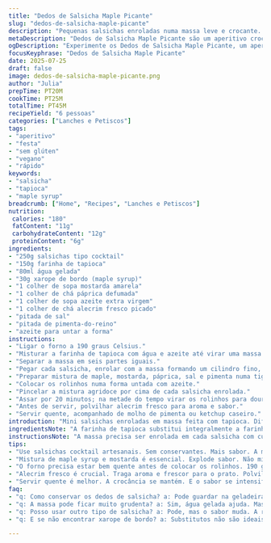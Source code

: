 ```yaml
---
title: "Dedos de Salsicha Maple Picante"
slug: "dedos-de-salsicha-maple-picante"
description: "Pequenas salsichas enroladas numa massa leve e crocante. Xarope de bordo misturado com mostarda e páprica dá um toque agridoce e picante. Cozimento rápido, com toque de alecrim fresco depois de assar. Serve seis, ótimo para aperitivos em festas ou encontros informais. Sem lactose, sem glúten, vegano, sem ovos e sem castanhas. Temperos simples, quase rústicos. O toque doce do bordo contrasta com o leve ardor do tempero, equilibrando sabores. Massa caseira com tapioca substitui farinha de trigo, mantendo tudo sem glúten. Fácil de comer com as mãos, daqueles que somem da travessa rapidinho."
metaDescription: "Dedos de Salsicha Maple Picante são um aperitivo crocante com sabor agridoce. Perfeito para festas e eventos informais, sem glúten e vegano."
ogDescription: "Experimente os Dedos de Salsicha Maple Picante, um aperitivo vegano com massa de tapioca e toque de alecrim. Ideal para reuniões."
focusKeyphrase: "Dedos de Salsicha Maple Picante"
date: 2025-07-25
draft: false
image: dedos-de-salsicha-maple-picante.png
author: "Julia"
prepTime: PT20M
cookTime: PT25M
totalTime: PT45M
recipeYield: "6 pessoas"
categories: ["Lanches e Petiscos"]
tags:
- "aperitivo"
- "festa"
- "sem glúten"
- "vegano"
- "rápido"
keywords:
- "salsicha"
- "tapioca"
- "maple syrup"
breadcrumb: ["Home", "Recipes", "Lanches e Petiscos"]
nutrition: 
 calories: "180"
 fatContent: "11g"
 carbohydrateContent: "12g"
 proteinContent: "6g"
ingredients:
- "250g salsichas tipo cocktail"
- "150g farinha de tapioca"
- "80ml água gelada"
- "30g xarope de bordo (maple syrup)"
- "1 colher de sopa mostarda amarela"
- "1 colher de chá páprica defumada"
- "1 colher de sopa azeite extra virgem"
- "1 colher de chá alecrim fresco picado"
- "pitada de sal"
- "pitada de pimenta-do-reino"
- "azeite para untar a forma"
instructions:
- "Ligar o forno a 190 graus Celsius."
- "Misturar a farinha de tapioca com água e azeite até virar uma massa grudenta, mas maleável."
- "Separar a massa em seis partes iguais."
- "Pegar cada salsicha, enrolar com a massa formando um cilindro fino, deixar as pontas expostas."
- "Preparar mistura de maple, mostarda, páprica, sal e pimenta numa tigela pequena."
- "Colocar os rolinhos numa forma untada com azeite."
- "Pincelar a mistura agridoce por cima de cada salsicha enrolada."
- "Assar por 20 minutos; na metade do tempo virar os rolinhos para dourar por igual."
- "Antes de servir, polvilhar alecrim fresco para aroma e sabor."
- "Servir quente, acompanhado de molho de pimenta ou ketchup caseiro."
introduction: "Mini salsichas enroladas em massa feita com tapioca. Diferente do tradicional, substitui farinha de trigo pra ficar sem glúten. O toque do maple syrup, xarope de bordo, empresta um sabor que lembra festa no inverno canadense. Mostarda e páprica pra dar aquele toque ardido e defumado. Não derrete, não escorre, só explode em textura crocante e sabor na boca. Alecrim por cima vai trazer aroma, fresco, quase herbal, quase perfumado, como churrasco na brisa da tarde. Adeus lactose, ovos, castanhas. Aperitivo leve, que a galera come numa mordida só, no barzinho, na reunião, festinha."
ingredientsNote: "A farinha de tapioca substitui integralmente a farinha de trigo, garantindo a ausência de glúten. A água deve ser gelada para ajudar na consistência da massa, evitando que fique pegajosa demais e facilitando o manuseio. A mistura com azeite confere elasticidade e ajuda a criar uma massa crocante depois de assada. Salsichas cocktail preferencialmente artesanais, sem conservantes pesados, para manter o sabor mais natural. O xarope de bordo aqui não é apenas adoçante, mas fator de sabor, combinando muito com mostarda amarela – não substitua por mel ou açúcar comum para não perder a identidade do prato. A páprica defumada dá cor e leve ardor, ousadia na receita quase básica. O alecrim deve ser fresco, picado na hora, solto e perfumado, para coroar o prato final."
instructionsNote: "A massa precisa ser enrolada em cada salsicha com cuidado para não ficar muito grosso e impedir o cozimento interno correto. O forno a 190 graus é o ponto para dourar e cozinhar rápido, sem endurecer. Virar os rolinhos no meio do tempo é essencial para que todo o lado asse por igual, evitando queimados ou massa crua. Pincelar a mistura agridoce várias vezes é um truque para criar camadas de sabor – não só uma passada. Servir quente aumenta a crocância e o aroma do alecrim, que se dispersa no ambiente, deixando tudo mais convidativo. Pode acompanhar molhos simples, mas também experimentar uma geleia de pimenta caseira para aumentar o contraste agridoce. Simples de preparar, exige atenção apenas nessa hora do forno."
tips:
- "Use salsichas cocktail artesanais. Sem conservantes. Mais sabor. A massa precisa ser maleável. Não deixe grossa. Meio fina fica bom."
- "Mistura de maple syrup e mostarda é essencial. Explode sabor. Não misture com açúcar comum. Perde identidade. Use páprica defumada sempre."
- "O forno precisa estar bem quente antes de colocar os rolinhos. 190 graus. Para dourar bem. Vire na metade do tempo. Para assar igual por fora."
- "Alecrim fresco é crucial. Traga aroma e frescor para o prato. Polvilhe ao final. Aroma dispersa no ambiente, chamando atenção."
- "Servir quente é melhor. A crocância se mantém. E o sabor se intensifica no quente. Experimente com molho de pimenta ou ketchup. Bom contraste."
faq:
- "q: Como conservar os dedos de salsicha? a: Pode guardar na geladeira. Coloque em recipiente fechado. Coma dentro de dois dias. Reaqueça antes."
- "q: A massa pode ficar muito grudenta? a: Sim, água gelada ajuda. Mas se ficar pegajosa, adicione mais tapioca. Massa precisa ser firme."
- "q: Posso usar outro tipo de salsicha? a: Pode, mas o sabor muda. A receita original pede cocktail. Mais leve e perfeito para petiscar."
- "q: E se não encontrar xarope de bordo? a: Substitutos não são ideais. Mas pode usar agave. Não ficará igual, mas o doce aparece."

---
```

